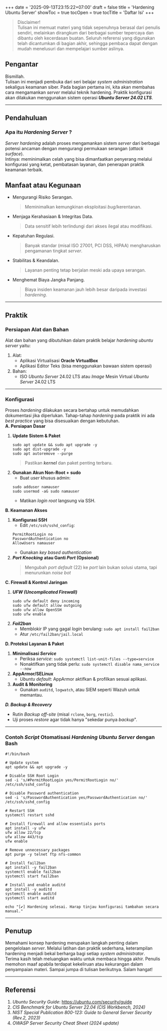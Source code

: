 +++
date = '2025-09-13T23:15:22+07:00'
draft = false
title = 'Hardening Ubuntu Server'
showToc = true
tocOpen = true
tocTitle = 'Daftar Isi'
+++

> Disclaimer!  
Tulisan ini memuat materi yang tidak sepenuhnya berasal dari penulis sendiri, melainkan dirangkum dari berbagai sumber tepercaya dan dibantu oleh kecerdasan buatan. Seluruh referensi yang digunakan telah dicantumkan di bagian akhir, sehingga pembaca dapat dengan mudah menelusuri dan mempelajari sumber aslinya.  

## Pengantar

Bismillah.  
Tulisan ini menjadi pembuka dari seri belajar _system administration_ sekaligus keamanan siber. Pada bagian pertama ini, kita akan membahas cara mengamankan _server_ melalui teknik hardening. Praktik konfigurasi akan dilakukan menggunakan sistem operasi ***Ubuntu Server 24.02 LTS***.  

---

## Pendahuluan

### Apa itu _Hardening Server_ ?

_Server hardening_ adalah proses mengamankan sistem _server_ dari berbagai potensi ancaman dengan mengurangi permukaan serangan (_attack surface_).  
Intinya: meminimalkan celah yang bisa dimanfaatkan penyerang melalui konfigurasi yang ketat, pembatasan layanan, dan penerapan praktik keamanan terbaik.

## Manfaat atau Kegunaan

- Mengurangi Risiko Serangan.  
    > Meminimalkan kemungkinan eksploitasi _bug_/kerentanan.
- Menjaga Kerahasiaan & Integritas Data.  
    > Data sensitif lebih terlindungi dari akses ilegal atau modifikasi.  
- Kepatuhan Regulasi.  
    > Banyak standar (misal ISO 27001, PCI DSS, HIPAA) mengharuskan pengamanan tingkat _server_.  
- Stabilitas & Keandalan.  
    > Layanan penting tetap berjalan meski ada upaya serangan.  
-  Menghemat Biaya Jangka Panjang.  
    > Biaya insiden keamanan jauh lebih besar daripada investasi _hardening_.

---

## Praktik

### Persiapan Alat dan Bahan

Alat dan bahan yang dibutuhkan dalam praktik belajar _hardening ubuntu server_ yaitu:
1. Alat:
    - Aplikasi Virtualisasi **Oracle VirtualBox**
    - Aplikasi Editor Teks (bisa menggunakan bawaan sistem operasi)
2. Bahan:
    - ISO _Ubuntu Server_ 24.02 LTS atau _Image_ Mesin Virtual _Ubuntu Server_ 24.02 LTS 

---

### Konfigurasi

Proses _hardening_ dilakukan secara bertahap untuk memudahkan dokumentasi jika diperlukan. Tahap-tahap _hardening_ pada praktik ini ada _best practice_ yang bisa disesuaikan dengan kebutuhan.  
**A. Persiapan Dasar**
1. **Update Sistem & Paket**
    ```
    sudo apt update && sudo apt upgrade -y
    sudo apt dist-upgrade -y
    sudo apt autoremove --purge
    ```
    > Pastikan ***kernel*** dan paket penting terbaru.  
2. **Gunakan Akun Non-Root + sudo**
    - Buat _user_ khusus admin:
    ```
    sudo adduser namauser
    sudo usermod -aG sudo namauser
    ```
    - Matikan _login root_ langsung via SSH.  
  
**B. Keamanan Akses**  
1. **Konfigurasi SSH**
    - Edit `/etc/ssh/sshd_config`:
    ```
    PermitRootLogin no
    PasswordAuthentication no
    AllowUsers namauser
    ```
    - Gunakan _key based authentication_
2. ***Port Knocking*** **atau Ganti ***Port*** (Opsional)**
    > Mengubah _port default_ (22) ke _port_ lain bukan solusi utama, tapi menurunkan _noise bot_  

**C. Firewall & Kontrol Jaringan**
1. ***UFW (Uncomplicated Firewall)***
    ```
    sudo ufw default deny incoming
    sudo ufw default allow outgoing
    sudo ufw allow OpenSSH
    sudo ufw enable
    ```
2. ***Fail2ban***  
    - Memblokir IP yang gagal _login_ berulang:
    `sudo apt install fail2ban`  
    - Atur `/etc/fail2ban/jail.local`  

**D. Proteksi Layanan & Paket**
1. **Minimalisasi _Service_**
    - Periksa _service_: `sudo systemctl list-unit-files --type=service`
    - Nonaktifkan yang tidak perlu: `sudo systemctl disable nama_service --now`  
2. **AppArmor/SELinux**
    - _Ubuntu default_: AppArmor aktifkan & profilkan sesuai aplikasi.  
3. **Audit & Monitoring**
    - Gunakan `auditd`, `logwatch`, atau SIEM seperti Wazuh untuk memantau.

***D. Backup & Recovery***
- Rutin _Backup off-site_ (misal `rclone`, `borg`, `restic`).
- Uji proses _restore_ agar tidak hanya "sekedar punya _backup_".

---

### Contoh _Script_ Otomatisasi _Hardening Ubuntu Server_ dengan Bash

```
#!/bin/bash

# Update system
apt update && apt upgrade -y

# Disable SSH Root Login
sed -i 's/#PermitRootLogin yes/PermitRootLogin no/' /etc/ssh/sshd_config

# Disable Password authentication
sed -i 's/PasswordAuthentication yes/PasswordAuthentication no/' /etc/ssh/sshd_config

# Restart SSH
systemctl restart sshd

# Install firewall and allow essentials ports
apt install -y ufw
ufw allow 22/tcp
ufw allow 443/tcp
ufw enable

# Remove unnecessary packages
apt purge -y telnet ftp nfs-common

# Install fail2ban
apt install -y fail2ban
systemctl enable fail2ban
systemctl start fail2ban

# Install and enable auditd
apt install -y auditd
systemctl enable auditd
systemctl start auditd

echo "[✔] Hardening selesai. Harap tinjau konfigurasi tambahan secara manual."
```

---

## Penutup

Memahami konsep hardening merupakan langkah penting dalam pengelolaan _server_. Melalui latihan dan praktik sederhana, keterampilan hardening menjadi bekal berharga bagi setiap _system administrator_.  
Terima kasih telah meluangkan waktu untuk membaca hingga akhir. Penulis memohon maaf apabila terdapat kekeliruan atau kekurangan dalam penyampaian materi. Sampai jumpa di tulisan berikutnya. Salam hangat!  

---

## Referensi

1. _Ubuntu Security Guide_: https://ubuntu.com/security/guide
2. _CIS Benchmark for Ubuntu Server 22.04 (CIS Workbench, 2024)_
3. _NIST Special Publication 800-123: Guide to General Server Security (Rev.2, 2023)_
4. _OWASP Server Security Cheat Sheet (2024 update)_